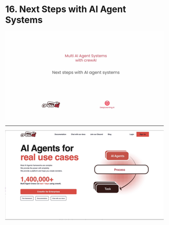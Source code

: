 # 16. Next Steps with AI Agent Systems

![](Slides/videoframe_0.png)

---

![](Slides/videoframe_30490.png)
